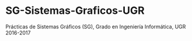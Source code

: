 # SG-Sistemas-Graficos-UGR
Prácticas de Sistemas Gráficos (SG), Grado en Ingeniería Informática, UGR 2016-2017
